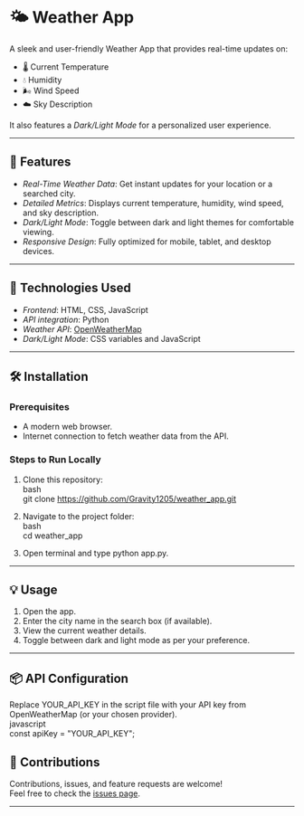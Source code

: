 # 🌤️ Weather App  

A sleek and user-friendly Weather App that provides real-time updates on:  
- 🌡️ Current Temperature  
- 💧 Humidity  
- 🌬️ Wind Speed  
- ☁️ Sky Description  

It also features a *Dark/Light Mode* for a personalized user experience.  

---

## 🚀 Features  

- *Real-Time Weather Data*: Get instant updates for your location or a searched city.  
- *Detailed Metrics*: Displays current temperature, humidity, wind speed, and sky description.  
- *Dark/Light Mode*: Toggle between dark and light themes for comfortable viewing.  
- *Responsive Design*: Fully optimized for mobile, tablet, and desktop devices.  

---


## 🔧 Technologies Used  

- *Frontend*: HTML, CSS, JavaScript
- *API integration*: Python 
- *Weather API*: [OpenWeatherMap](https://openweathermap.org/)
- *Dark/Light Mode*: CSS variables and JavaScript  

---

## 🛠️ Installation  

### Prerequisites  
- A modern web browser.  
- Internet connection to fetch weather data from the API.  

### Steps to Run Locally  
1. Clone this repository:  
   bash  
   git clone https://github.com/Gravity1205/weather_app.git  
     
2. Navigate to the project folder:  
   bash  
   cd weather_app  
     
3. Open terminal and type python app.py.  

---

## 💡 Usage  

1. Open the app.  
2. Enter the city name in the search box (if available).  
3. View the current weather details.  
4. Toggle between dark and light mode as per your preference.  

---

## 📦 API Configuration  

Replace YOUR_API_KEY in the script file with your API key from OpenWeatherMap (or your chosen provider).  
javascript  
const apiKey = "YOUR_API_KEY";  
  

## 🤝 Contributions  

Contributions, issues, and feature requests are welcome!  
Feel free to check the [issues page](https://github.com/your-username/weather-app/issues).  

---
